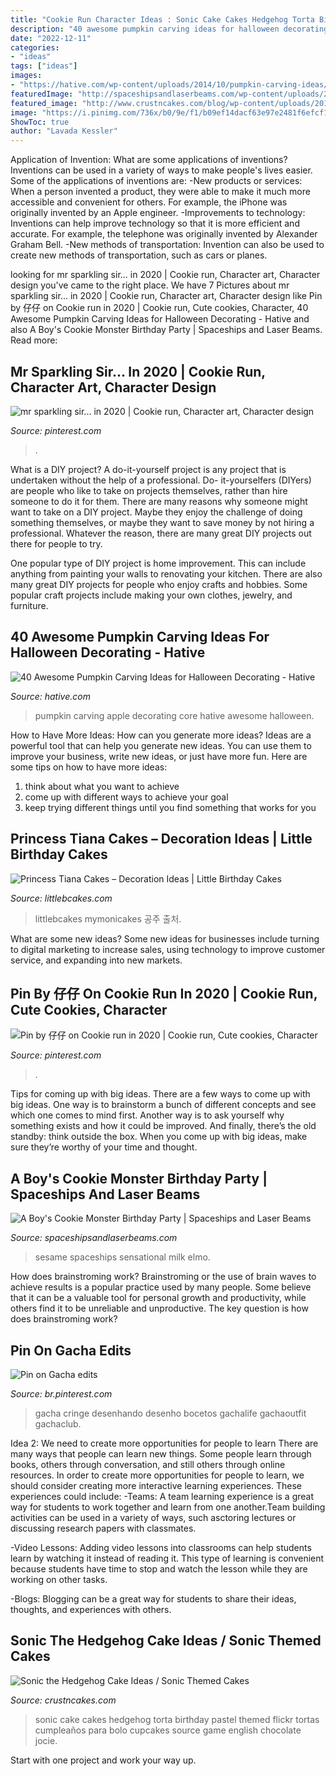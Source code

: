 ```yaml
---
title: "Cookie Run Character Ideas : Sonic Cake Cakes Hedgehog Torta Birthday Pastel Themed Flickr Tortas Cumpleaños Para Bolo Cupcakes Source Game English Chocolate Jocie"
description: "40 awesome pumpkin carving ideas for halloween decorating"
date: "2022-12-11"
categories:
- "ideas"
tags: ["ideas"]
images:
- "https://hative.com/wp-content/uploads/2014/10/pumpkin-carving-ideas/37-apple-core.jpg"
featuredImage: "http://spaceshipsandlaserbeams.com/wp-content/uploads/2015/09/boys-sesame-street-cookie-monster-birthday-party-ideas.jpg"
featured_image: "http://www.crustncakes.com/blog/wp-content/uploads/2015/09/e176ce7a30c134bdf9ea9c97b747261e.jpg"
image: "https://i.pinimg.com/736x/b0/9e/f1/b09ef14dacf63e97e2481f6efcf18145.jpg"
ShowToc: true
author: "Lavada Kessler"
---
```



Application of Invention: What are some applications of inventions?
Inventions can be used in a variety of ways to make people's lives easier. Some of the applications of inventions are: 
-New products or services: When a person invented a product, they were able to make it much more accessible and convenient for others. For example, the iPhone was originally invented by an Apple engineer. 
-Improvements to technology: Inventions can help improve technology so that it is more efficient and accurate. For example, the telephone was originally invented by Alexander Graham Bell. 
-New methods of transportation: Invention can also be used to create new methods of transportation, such as cars or planes.

	

		
looking for mr sparkling sir... in 2020 | Cookie run, Character art, Character design you've came to the right place. We have 7 Pictures about mr sparkling sir... in 2020 | Cookie run, Character art, Character design like Pin by 仔仔 on Cookie run in 2020 | Cookie run, Cute cookies, Character, 40 Awesome Pumpkin Carving Ideas for Halloween Decorating - Hative and also A Boy&#039;s Cookie Monster Birthday Party | Spaceships and Laser Beams. Read more:
		
    
## Mr Sparkling Sir... In 2020 | Cookie Run, Character Art, Character Design

<img loading=lazy src="https://i.pinimg.com/736x/b0/9e/f1/b09ef14dacf63e97e2481f6efcf18145.jpg" onerror="this.onerror=null;this.src='https://tse1.mm.bing.net/th?id=OIP.HhtGit7vHH-xGW_I6DxvCwHaKo&amp;pid=15.1';" alt="mr sparkling sir... in 2020 | Cookie run, Character art, Character design">

_Source: pinterest.com_

>. 

	

What is a DIY project?
A do-it-yourself project is any project that is undertaken without the help of a professional. Do- it-yourselfers (DIYers) are people who like to take on projects themselves, rather than hire someone to do it for them.
There are many reasons why someone might want to take on a DIY project. Maybe they enjoy the challenge of doing something themselves, or maybe they want to save money by not hiring a professional. Whatever the reason, there are many great DIY projects out there for people to try.

One popular type of DIY project is home improvement. This can include anything from painting your walls to renovating your kitchen. There are also many great DIY projects for people who enjoy crafts and hobbies. Some popular craft projects include making your own clothes, jewelry, and furniture.

    
## 40 Awesome Pumpkin Carving Ideas For Halloween Decorating - Hative

<img loading=lazy src="https://hative.com/wp-content/uploads/2014/10/pumpkin-carving-ideas/37-apple-core.jpg" onerror="this.onerror=null;this.src='https://tse2.mm.bing.net/th?id=OIP.xsi2bWOoFnhwn9wWYW99zwHaLL&amp;pid=15.1';" alt="40 Awesome Pumpkin Carving Ideas for Halloween Decorating - Hative">

_Source: hative.com_

>pumpkin carving apple decorating core hative awesome halloween. 

	

How to Have More Ideas: How can you generate more ideas?
Ideas are a powerful tool that can help you generate new ideas. You can use them to improve your business, write new ideas, or just have more fun. Here are some tips on how to have more ideas: 
1. think about what you want to achieve 
2. come up with different ways to achieve your goal 
3. keep trying different things until you find something that works for you 

    
## Princess Tiana Cakes – Decoration Ideas | Little Birthday Cakes

<img loading=lazy src="https://www.littlebcakes.com/wp-content/uploads/2014/01/Princess-Tiana-Cake-768x1024.jpg" onerror="this.onerror=null;this.src='https://tse1.mm.bing.net/th?id=OIP.JXmtQnsnISgcBPErpaMGSwHaJ4&amp;pid=15.1';" alt="Princess Tiana Cakes – Decoration Ideas | Little Birthday Cakes">

_Source: littlebcakes.com_

>littlebcakes mymonicakes 공주 출처. 

	

What are some new ideas?
Some new ideas for businesses include turning to digital marketing to increase sales, using technology to improve customer service, and expanding into new markets.

    
## Pin By 仔仔 On Cookie Run In 2020 | Cookie Run, Cute Cookies, Character

<img loading=lazy src="https://i.pinimg.com/736x/13/18/22/131822c2c5d235b388c166dc659b678b.jpg" onerror="this.onerror=null;this.src='https://tse1.mm.bing.net/th?id=OIP.f5N2VnFbTZmNHrsIoWqe2gHaJ3&amp;pid=15.1';" alt="Pin by 仔仔 on Cookie run in 2020 | Cookie run, Cute cookies, Character">

_Source: pinterest.com_

>. 

	

Tips for coming up with big ideas.
There are a few ways to come up with big ideas. One way is to brainstorm a bunch of different concepts and see which one comes to mind first. Another way is to ask yourself why something exists and how it could be improved. And finally, there’s the old standby: think outside the box. When you come up with big ideas, make sure they’re worthy of your time and thought.

    
## A Boy&#039;s Cookie Monster Birthday Party | Spaceships And Laser Beams

<img loading=lazy src="http://spaceshipsandlaserbeams.com/wp-content/uploads/2015/09/boys-sesame-street-cookie-monster-birthday-party-ideas.jpg" onerror="this.onerror=null;this.src='https://tse4.mm.bing.net/th?id=OIP.KCv3rwKiUZ_Lbus1qkEvXAHaLH&amp;pid=15.1';" alt="A Boy&#039;s Cookie Monster Birthday Party | Spaceships and Laser Beams">

_Source: spaceshipsandlaserbeams.com_

>sesame spaceships sensational milk elmo. 

	

How does brainstroming work?
Brainstroming or the use of brain waves to achieve results is a popular practice used by many people. Some believe that it can be a valuable tool for personal growth and productivity, while others find it to be unreliable and unproductive. The key question is how does brainstroming work?

    
## Pin On Gacha Edits

<img loading=lazy src="https://i.pinimg.com/736x/77/1f/c3/771fc34187b18e0be9c22eacf0c79c14.jpg" onerror="this.onerror=null;this.src='https://tse4.mm.bing.net/th?id=OIP._sMuaoo2iIK2fD2HUFhfKgHaMC&amp;pid=15.1';" alt="Pin on Gacha edits">

_Source: br.pinterest.com_

>gacha cringe desenhando desenho bocetos gachalife gachaoutfit gachaclub. 

	

Idea 2: We need to create more opportunities for people to learn
There are many ways that people can learn new things. Some people learn through books, others through conversation, and still others through online resources. In order to create more opportunities for people to learn, we should consider creating more interactive learning experiences. These experiences could include:
-Teams: A team learning experience is a great way for students to work together and learn from one another.Team building activities can be used in a variety of ways, such asctoring lectures or discussing research papers with classmates.

-Video Lessons: Adding video lessons into classrooms can help students learn by watching it instead of reading it. This type of learning is convenient because students have time to stop and watch the lesson while they are working on other tasks.

-Blogs: Blogging can be a great way for students to share their ideas, thoughts, and experiences with others.

    
## Sonic The Hedgehog Cake Ideas / Sonic Themed Cakes

<img loading=lazy src="http://www.crustncakes.com/blog/wp-content/uploads/2015/09/e176ce7a30c134bdf9ea9c97b747261e.jpg" onerror="this.onerror=null;this.src='https://tse3.mm.bing.net/th?id=OIP.jGRTh4VAitagL5WL6p2ZdQHaG6&amp;pid=15.1';" alt="Sonic the Hedgehog Cake Ideas / Sonic Themed Cakes">

_Source: crustncakes.com_

>sonic cake cakes hedgehog torta birthday pastel themed flickr tortas cumpleaños para bolo cupcakes source game english chocolate jocie. 

	

Start with one project and work your way up.


